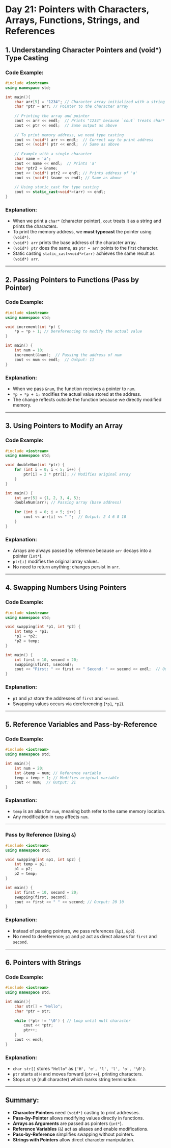# Day 21: Pointers with Characters, Arrays, Functions, Strings, and References

## 1. Understanding Character Pointers and (void*) Type Casting

### Code Example:
```cpp
#include <iostream>
using namespace std;

int main(){
    char arr[5] = "1234"; // Character array initialized with a string
    char *ptr = arr; // Pointer to the character array
    
    // Printing the array and pointer
    cout << arr << endl;  // Prints "1234" because `cout` treats char* as a string
    cout << ptr << endl;  // Same output as above
    
    // To print memory address, we need type casting
    cout << (void*) arr << endl;  // Correct way to print address
    cout << (void*) ptr << endl;  // Same as above
    
    // Example with a single character
    char name = 'a';
    cout << name << endl;  // Prints 'a'
    char *ptr2 = &name;
    cout << (void*) ptr2 << endl; // Prints address of 'a'
    cout << (void*) &name << endl; // Same as above
    
    // Using static_cast for type casting
    cout << static_cast<void*>(arr) << endl;
}
```

### Explanation:
- When we print a `char*` (character pointer), `cout` treats it as a string and prints the characters.
- To print the memory address, we **must typecast** the pointer using `(void*)`.
- `(void*) arr` prints the base address of the character array.
- `(void*) ptr` does the same, as `ptr = arr` points to the first character.
- Static casting `static_cast<void*>(arr)` achieves the same result as `(void*) arr`.

---

## 2. Passing Pointers to Functions (Pass by Pointer)

### Code Example:
```cpp
#include <iostream>
using namespace std;

void increment(int *p) {
    *p = *p + 1; // Dereferencing to modify the actual value
}

int main() {
    int num = 10;
    increment(&num);  // Passing the address of num
    cout << num << endl;  // Output: 11
}
```

### Explanation:
- When we pass `&num`, the function receives a pointer to `num`.
- `*p = *p + 1;` modifies the actual value stored at the address.
- The change reflects outside the function because we directly modified memory.

---

## 3. Using Pointers to Modify an Array

### Code Example:
```cpp
#include <iostream>
using namespace std;

void doubleNum(int *ptr) {
    for (int i = 0; i < 5; i++) {
        ptr[i] = 2 * ptr[i]; // Modifies original array
    }
}

int main() {
    int arr[5] = {1, 2, 3, 4, 5};
    doubleNum(arr); // Passing array (base address)
    
    for (int i = 0; i < 5; i++) {
        cout << arr[i] << " ";  // Output: 2 4 6 8 10
    }
}
```

### Explanation:
- Arrays are always passed by reference because `arr` decays into a pointer (`int*`).
- `ptr[i]` modifies the original array values.
- No need to return anything; changes persist in `arr`.

---

## 4. Swapping Numbers Using Pointers

### Code Example:
```cpp
#include <iostream>
using namespace std;

void swapping(int *p1, int *p2) {
    int temp = *p1;
    *p1 = *p2;
    *p2 = temp;
}

int main() {
    int first = 10, second = 20;
    swapping(&first, &second);
    cout << "First: " << first << " Second: " << second << endl;  // Output: 20 10
}
```

### Explanation:
- `p1` and `p2` store the addresses of `first` and `second`.
- Swapping values occurs via dereferencing (`*p1`, `*p2`).

---

## 5. Reference Variables and Pass-by-Reference

### Code Example:
```cpp
#include <iostream>
using namespace std;

int main(){
    int num = 20;
    int &temp = num; // Reference variable
    temp = temp + 1; // Modifies original variable
    cout << num;  // Output: 21
}
```

### Explanation:
- `temp` is an alias for `num`, meaning both refer to the same memory location.
- Any modification in `temp` affects `num`.

---

### Pass by Reference (Using `&`)
```cpp
#include <iostream>
using namespace std;

void swapping(int &p1, int &p2) {
    int temp = p1;
    p1 = p2;
    p2 = temp;
}

int main() {
    int first = 10, second = 20;
    swapping(first, second);
    cout << first << " " << second; // Output: 20 10
}
```

### Explanation:
- Instead of passing pointers, we pass references (`&p1`, `&p2`).
- No need to dereference; `p1` and `p2` act as direct aliases for `first` and `second`.

---

## 6. Pointers with Strings

### Code Example:
```cpp
#include <iostream>
using namespace std;

int main(){
    char str[] = "Hello";
    char *ptr = str;
    
    while (*ptr != '\0') { // Loop until null character
        cout << *ptr;
        ptr++;
    }
    cout << endl;
}
```

### Explanation:
- `char str[]` stores `"Hello"` as `{'H', 'e', 'l', 'l', 'o', '\0'}`.
- `ptr` starts at `H` and moves forward (`ptr++`), printing characters.
- Stops at `\0` (null character) which marks string termination.

---

## Summary:
- **Character Pointers** need `(void*)` casting to print addresses.
- **Pass-by-Pointer** allows modifying values directly in functions.
- **Arrays as Arguments** are passed as pointers (`int*`).
- **Reference Variables** (`&`) act as aliases and enable modifications.
- **Pass-by-Reference** simplifies swapping without pointers.
- **Strings with Pointers** allow direct character manipulation.

